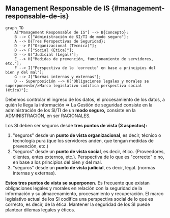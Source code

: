 ## **Management Responsable de IS** {#management-responsable-de-is}

```mermaid
graph TD
    A["Management Responsable de IS"] --> B{Concepto};
    B --> C["Administración de SI/TI de modo seguro"];
    A --> D{Tres Perspectivas de Seguridad};
    D --> E["Organizacional (Técnica)"];
    D --> F["Social (Ética)"];
    D --> G["Judicial (Legal)"];
    E --> H["Medidas de prevención, funcionamiento de servidores, etc."];
    F --> I["Perspectiva de lo 'correcto' en base a principios del bien y del mal"];
    G --> J["Normas internas y externas"];
    D -- Superposición --> K["Obligaciones legales y morales se superponen<br/>Marco legislativo codifica perspectiva social (ética)"];
```

Debemos controlar el ingreso de los datos, el procesamiento de los datos, a quién le llega la información ⇒ La Gestión de seguridad consiste en la administración de los SI/TI de un **modo seguro,** consiste en la ADMINISTRACIÓN, en ser RACIONALES.

Los SI deben ser seguros desde **tres puntos de vista (3 aspectos):**

1.  "seguros" desde un **punto de vista organizacional**, es decir, técnico o tecnología pura (que los servidores anden, que tengan medidas de prevención, etc.)
2.  "seguros" desde un **punto de vista social**, es decir, ético. (Proveedores, clientes, entes externos, etc.). Perspectiva de lo que es "correcto" o no, en base a los principios del bien y del mal.
3.  "seguros" desde un **punto de vista judicial**, es decir, legal. (normas internas y externas).

**Estos tres puntos de vista se superponen.** Es frecuente que existan obligaciones legales y morales en relación con la seguridad de la información y su almacenamiento, procesamiento y recuperación. El marco legislativo actual de los SI codifica una perspectiva social de lo que es correcto, es decir, de la ética. Mantener la seguridad de los SI puede plantear dilemas legales y éticos. 